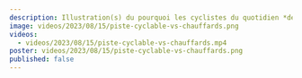 ```yaml
---
description: Illustration(s) du pourquoi les cyclistes du quotidien *détestent* les bandes cyclables (et que les assos réclament à nos élus des aménagements cyclables séparés de la voie générale).
image: videos/2023/08/15/piste-cyclable-vs-chauffards.png
videos:
  - videos/2023/08/15/piste-cyclable-vs-chauffards.mp4
poster: videos/2023/08/15/piste-cyclable-vs-chauffards.png
published: false
---
```

